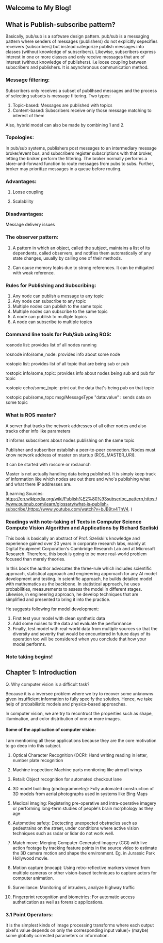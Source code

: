 ## Welcome to My Blog!

## What is Publish-subscribe pattern?
Basically, pub/sub is a software design pattern. pub/sub is a messaging pattern where senders of messages (publishers) do not explicitly sepecifies receivers (subscribers) but instead categorize publish messages into classes (without knowledge of subscribers). Likewise, subscribers express interest in one or more classes and only receive messages that are of interest (without knowledge of publishers). i.e loose coupling between subscribers and publishers. It is asynchronous communication method. 

### Message filtering:
Subscribers only receives a subset of publihsed messages and the process of selecting subsets is message filtering. Two types:
1. Topic-based: Messages are published with topics
2. Content-based: Subscribers receive only those message matching to interest of them

Also, hybrid model can also be made by combining 1 and 2. 

### Topologies:
In pub/sub systems, publishers post messages to an intermediary message broker/event bus, and subscribers register subscriptions with that broker, letting the broker perform the filtering. The broker normally performs a store-and-forward function to route messages from pubs to subs. Further, broker may prioritize messages in a queue before routing.

### Advantages:

1. Loose coupling

2. Scalability

### Disadvantages:

Message delivery issues

### The observer pattern:
1. A pattern in which an object, called the subject, maintains a list of its dependents, called observers, and notifies them automatically of any state changes, usually by calling one of their methods.

2. Can cause memory leaks due to strong references. It can be mitigated with weak reference. 


### Rules for Publishing and Subscribing:

1. Any node can publish a message to any topic
2. Any node can subscribe to any topic
3. Multiple nodes can publish to the same topic
4. Multiple nodes can subscribe to the same topic
5. A node can publish to multiple topics
6. A node can subscribe to multiple topics

### Command line tools for Pub/Sub using ROS:
rosnode list: provides list of all nodes running

rosnode info/some_node: provides info about some node

rostopic list: provides list of all topic that are being sub or pub

rostopic info/some_topic: provides info about nodes being sub and pub for topic

rostopic echo/some_topic: print out the data that's being pub on that topic


rostopic pub/some_topc msg/MessageType "data:value" : sends data on some topic


### What is ROS master?
A server that tracks the network addresses of all other nodes and also tracks other info like parameters

It informs subscribers about nodes publishing on the same topic

Publisher and subscriber establish a peer-to-peer connection. Nodes must know network address of master on startup (ROS_MASTER_URI).

It can be started with roscore or roslaunch

Master is not actually handling data being published. It is simply keep track of information like which nodes are out there and who's publishing what and what there IP addresses are. 
 


(Learning Sources: https://en.wikipedia.org/wiki/Publish%E2%80%93subscribe_pattern,https://www.pubnub.com/learn/glossary/what-is-publish-subscribe/,https://www.youtube.com/watch?v=bJB9tv4ThV4,  )







### Readings with note-taking of Texts in Computer Science Compute Vision Algorithm and Applications by Richard Szeliski

This book is basically an abstract of Prof. Szeliski's knowledge and experience gained over 20 years in corporate research labs, mainly at Digital Equipment Corporation's Cambridge Research Lab and at Microsoft Research. Therefore, this book is going to be more real-world problem focused than merely theories.

In this book the author advocates the three-rule which includes scientific approach, statistical approach and engineering apporoach for any AI model development and testing. In scientific approach, he builds detailed model with mathematics as the backbone. In statistical approach, he uses probabilities, measurements to assess the model in different stages. Likewise, in engineering approach, he develop techniques that are simplified and presented to bring it into the practice. 


He suggests following for model development:

1. First test your model with clean synthetic data
2. Add some noises to the data and evaluate the performance
3. Finally, test model with real-world data from multiple sources so that the diversity and severity that would be encountered in future days of its operation too will be considered when you conclude that how your model performs.


### Note taking begins!

## Chapter 1: Introduction

Q. Why computer vision is a difficult task?

Because it is a inversee problem where we try to recover some unknowns given insufficient information to fully specify the solution. Hence, we take help of probabilistic models and physics-based approaches. 

In computer vision, we are try to recontruct the properties such as shape, illumination, and color distribution of one or more images. 

#### Some of the application of computer vision:

I am mentioning all these applications because they are the core motivation to go deep into this subject.

1. Optical Character Recognition (OCR): 
Hand writing reading in letter, number plate recognition

2. Machine inspection:
Machine parts monitoring like aircraft wings

3. Retail:
Object recognition for automated checkout lane

4. 3D model buiilding (photogrammetry): 
Fully automated construction of 3D models from aerial photographs used in systems like Bing Maps

5. Medical imaging: 
Registering pre-operative and intra-operative imagery or performing long-term studies of people's brain morphology as they age

6. Automotive safety: 
Dectecting unexpected obstracles such as pedestrains on the street, under conditions where active vision techniques such as radar or lidar do not work well.

7. Match move: 
Merging Computer-Generated Imagery (CGI) with live action footage by tracking feature points in the source video to estimate the 3D camera motion and shape the environment. Eg. in Jurassic Park Hollywood movie.

8. Motion capture (mocap):
Using retro-reflective markers viewed from multiple cameras or other vision-based techniques to capture actors for computer animation.

9. Surveillance:
Monitoring of intruders, analyze highway traffic

10. Fingerprint recognition and biometrics: 
For automatic access authetication as well as forensic applications. 


### 3.1 Point Operators:
It is the simplest kinds of image processing transforms where each output pixel's value depends on only the corresponding input value(+ (maybe) some globally corrected parameters or information.




